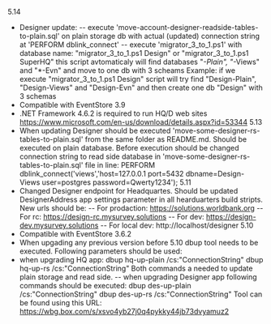 5.14
- Designer update: 
-- execute 'move-account-designer-readside-tables-to-plain.sql' on plain storage db with actual (updated) connection string at 'PERFORM dblink_connect'
-- execute 'migrator_3_to_1.ps1' with database name: "migrator_3_to_1.ps1 Design" or "migrator_3_to_1.ps1 SuperHQ"
   this script avtomaticaly will find databases "*-Plain", "*-Views" and "*-Evn" and move to one db with 3 scheams
   Example: if we execute "migrator_3_to_1.ps1 Design" script will try find "Design-Plain", "Design-Views" and "Design-Evn" and then create one db "Design" with 3 schemas
- Compatible with EventStore 3.9
- .NET Framework 4.6.2 is required to run HQ/D web sites https://www.microsoft.com/en-us/download/details.aspx?id=53344
5.13 
- When updating Designer should be executed 'move-some-designer-rs-tables-to-plain.sql' from the same folder as README.md. Should be executed on plain database. Before execution should be changed connection string to read side database in 'move-some-designer-rs-tables-to-plain.sql' file in line:
PERFORM dblink_connect('views','host=127.0.0.1 port=5432 dbname=Design-Views user=postgres password=Qwerty1234');
5.11
- Changed Designer endpoint for Headquartes. Should be updated DesignerAddress app settings parameter in all hearduarters build stripts. 
  New urls should be:
-- For prodaction: https://solutions.worldbank.org
-- For rc: https://design-rc.mysurvey.solutions
-- For dev: https://design-dev.mysurvey.solutions 
-- For local dev: http://localhost/designer
5.10
- Compatible with EventStore 3.6.2
- When upgading any previous version before 5.10 dbup tool needs to be executed. Following parameters should be used:
- when upgrading HQ app:
  dbup hq-up-plain /cs:"ConnectionString" 
  dbup hq-up-rs /cs:"ConnectionString"
Both commands a needed to update plain storage and read side.
-- when upgrading Designer app following commands should be executed:
  dbup des-up-plain /cs:"ConnectionString" 
  dbup des-up-rs /cs:"ConnectionString"
Tool can be found using this URL: https://wbg.box.com/s/xsvo4yb27j0q4pykky44jb73dvyamuz2